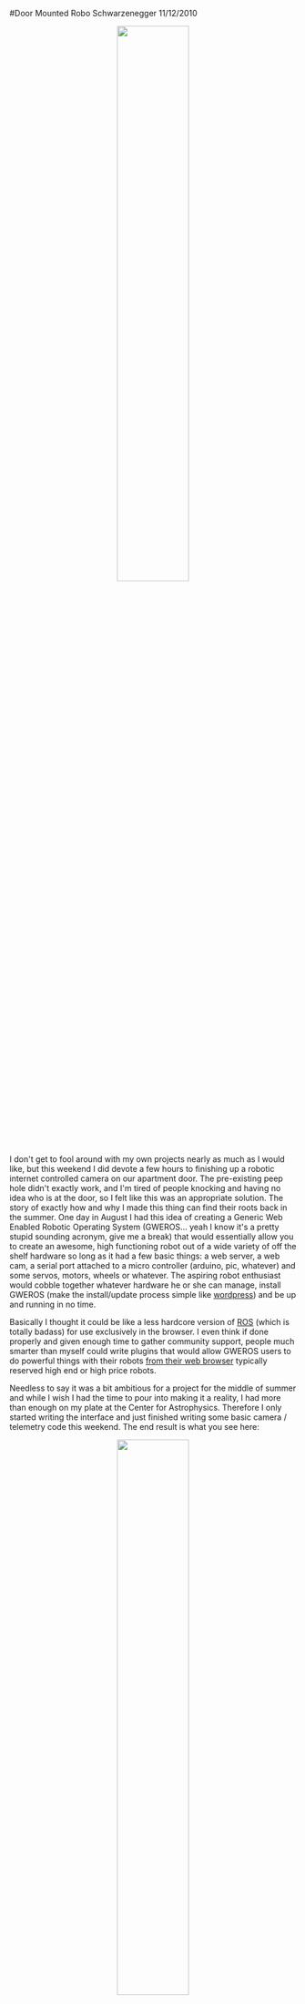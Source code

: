 #Door Mounted Robo Schwarzenegger
11/12/2010

<center>
<img src="{{ page.base_url }}img/old/downsize_4-225x300.jpg" class="thumbnail" width="50%">
</center>
<br>

I don't get to fool around with my own projects nearly as much as I would like, but this weekend I did devote a few hours to finishing up a robotic internet controlled camera on our apartment door. The pre-existing peep hole didn't exactly work, and I'm tired of people knocking and having no idea who is at the door, so I felt like this was an appropriate solution. The story of exactly how and why I made this thing can find their roots back in the summer. One day in August I had this idea of creating a Generic Web Enabled Robotic Operating System (GWEROS... yeah I know it's a pretty stupid sounding acronym, give me a break) that would essentially allow you to create an awesome, high functioning robot out of a wide variety of off the shelf hardware so long as it had a few basic things: a web server, a web cam, a serial port attached to a micro controller (arduino, pic, whatever) and some servos, motors, wheels or whatever. The aspiring robot enthusiast would cobble together whatever hardware he or she can manage, install GWEROS (make the install/update process simple like [wordpress](http://codex.wordpress.org/Installing_WordPress)) and be up and running in no time.

Basically I thought it could be like a less hardcore version of [ROS](http://www.ros.org/wiki/) (which is totally badass) for use exclusively in the browser. I even think if done properly and given enough time to gather community support, people much smarter than myself could write plugins that would allow GWEROS users to do powerful things with their robots [from their web browser](http://mjpg-streamer.svn.sourceforge.net/viewvc/mjpg-streamer/mjpg-streamer/www/javascript_motiondetection.html?revision=83&view=markup&pathrev=83) typically reserved high end or high price robots.

Needless to say it was a bit ambitious for a project for the middle of summer and while I wish I had the time to pour into making it a reality, I had more than enough on my plate at the Center for Astrophysics. Therefore I only started writing the interface and just finished writing some basic camera / telemetry code this weekend. The end result is what you see here:


<center>

<img class="thumbnail" width="50%" src="{{ page.base_url }}img/old/downsize_2-150x150.jpg">
<img class="thumbnail" width="50%" src="{{ page.base_url }}img/old/downsize-150x150.jpg">
<img class="thumbnail" width="50%" src="{{ page.base_url }}img/old/downsize_3-150x150.jpg">
<img class="thumbnail" width="50%" src="{{ page.base_url }}img/old/Screenshot-150x150.png">

</center>

The best part about it? Nobody even knows it's there because it is disguised as Arnold Schwarzenegger.
